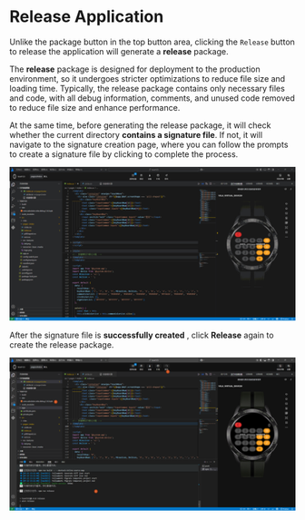 <!-- 源地址: https://iot.mi.com/vela/quickapp/en/tools/release/release.html -->

# Release Application

Unlike the package button in the top button area, clicking the `Release` button to release the application will generate a **release** package.

The **release** package is designed for deployment to the production environment, so it undergoes stricter optimizations to reduce file size and loading time. Typically, the release package contains only necessary files and code, with all debug information, comments, and unused code removed to reduce file size and enhance performance.

At the same time, before generating the release package, it will check whether the current directory **contains a signature file**. If not, it will navigate to the signature creation page, where you can follow the prompts to create a signature file by clicking to complete the process.

![alt text](../../images/ide-debug-11.gif)

After the signature file is **successfully created** , click **Release** again to create the release package.

![alt text](../../images/ide-debug-12.png)
